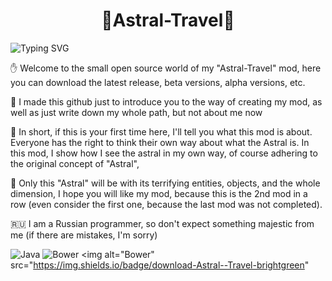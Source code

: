 <h1 align="center">🧿Astral-Travel🔮</h1>

![Typing SVG](https://readme-typing-svg.herokuapp.com?font=Fira+Code&pause=1100&color=13F72F&multiline=true&width=500&height=80&lines=Welcome+to+the+small+open+source+world+of;my+%22Astral-Travel%22+mod)



✋ Welcome to the small open source world of my "Astral-Travel" mod, here you can download the latest release, beta versions, alpha versions, etc.

🔧 I made this github just to introduce you to the way of creating my mod, as well as just write down my whole path, but not about me now

🔮 In short, if this is your first time here, I'll tell you what this mod is about. Everyone has the right to think their own way about what the Astral is. In this mod, I show how I see the astral in my own way, of course adhering to the original concept of "Astral",

🧬 Only this "Astral" will be with its terrifying entities, objects, and the whole dimension, I hope you will like my mod, because this is the 2nd mod in a row (even consider the first one, because the last mod was not completed).

🇷🇺 I am a Russian programmer, so don't expect something majestic from me (if there are mistakes, I'm sorry)





![Java](https://img.shields.io/badge/java-%23ED8B00.svg?style=flat&logo=java&logoColor=white)
<img alt="Bower" src="https://img.shields.io/bower/l/MI">
<img alt="Bower" src="https://img.shields.io/badge/download-Astral--Travel-brightgreen"

